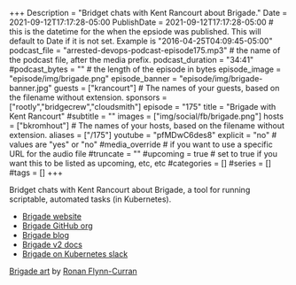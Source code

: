 +++
Description = "Bridget chats with Kent Rancourt about Brigade."
Date = 2021-09-12T17:17:28-05:00
PublishDate = 2021-09-12T17:17:28-05:00 # this is the datetime for the when the epsiode was published. This will default to Date if it is not set. Example is "2016-04-25T04:09:45-05:00"
podcast_file = "arrested-devops-podcast-episode175.mp3" # the name of the podcast file, after the media prefix.
podcast_duration = "34:41"
#podcast_bytes = "" # the length of the episode in bytes
episode_image = "episode/img/brigade.png"
episode_banner = "episode/img/brigade-banner.jpg"
guests = ["krancourt"] # The names of your guests, based on the filename without extension.
sponsors = ["rootly","bridgecrew","cloudsmith"]
episode = "175"
title = "Brigade with Kent Rancourt"
#subtitle = ""
images = ["img/social/fb/brigade.png"]
hosts = ["bkromhout"] # The names of your hosts, based on the filename without extension.
aliases = ["/175"]
youtube = "pfMDwC6des8"
explicit = "no" # values are "yes" or "no"
#media_override # if you want to use a specific URL for the audio file
#truncate = ""
#upcoming = true # set to true if you want this to be listed as upcoming, etc, etc
#categories = []
#series = []
#tags = []
+++

Bridget chats with Kent Rancourt about Brigade, a tool for running scriptable, automated tasks (in Kubernetes).

- [Brigade website](https://brigade.sh)
- [Brigade GitHub org](https://github.com/brigadecore/)
- [Brigade blog](https://blog.brigade.sh/)
- [Brigade v2 docs](https://v2--brigade-docs.netlify.app/intro/quickstart/)
- [Brigade on Kubernetes slack](https://kubernetes.slack.com/archives/C87MF1RFD
)

[Brigade art](https://github.com/cncf/artwork/blob/master/examples/sandbox.md#brigade-logos) by [Ronan Flynn-Curran](https://ronan.design/)
